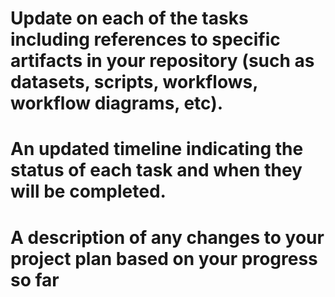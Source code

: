 # Update on each of the tasks including references to specific artifacts in your repository (such as datasets, scripts, workflows, workflow diagrams, etc).


# An updated timeline indicating the status of each task and when they will be completed.


# A description of any changes to your project plan based on your progress so far
